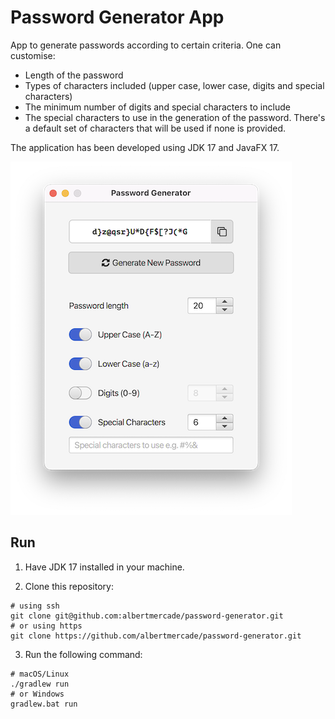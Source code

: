 # Password Generator App

App to generate passwords according to certain criteria. One can customise:
 * Length of the password
 * Types of characters included
(upper case, lower case, digits and special characters)
 * The minimum number of digits and special characters
to include
 * The special characters to use in the generation of the password.
There's a default set of characters that will be used if none is provided.

The application has been developed using JDK 17 and JavaFX 17.

![Application screenshot](screenshot.png)

## Run

1. Have JDK 17 installed in your machine.

2. Clone this repository:
```shell
# using ssh
git clone git@github.com:albertmercade/password-generator.git
# or using https
git clone https://github.com/albertmercade/password-generator.git
```

3. Run the following command:
```shell
# macOS/Linux
./gradlew run
# or Windows
gradlew.bat run
```